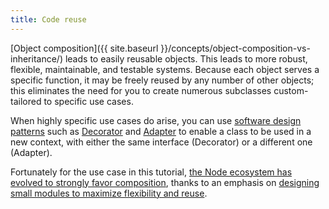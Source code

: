 ```yaml
---
title: Code reuse
---
```

[Object composition]({{ site.baseurl }}/concepts/object-composition-vs-inheritance/)
leads to easily reusable objects. This leads to more robust, flexible,
maintainable, and testable systems. Because each object serves a specific
function, it may be freely reused by any number of other objects; this
eliminates the need for you to create numerous subclasses custom-tailored to
specific use cases.

When highly specific use cases do arise, you can use [software design
patterns](http://www.amazon.com/Design-Patterns-Elements-Reusable-Object-Oriented-ebook/dp/B000SEIBB8)
such as [Decorator](https://sourcemaking.com/design_patterns/decorator) and
[Adapter](https://sourcemaking.com/design_patterns/adapter) to enable a class
to be used in a new context, with either the same interface (Decorator) or a
different one (Adapter).

Fortunately for the use case in this tutorial, [the Node ecosystem has evolved
to strongly favor
composition](http://thenodeway.io/introduction/#choose-composition-over-inheritance),
thanks to an emphasis on [designing small modules to maximize flexibility and
reuse](http://thenodeway.io/introduction/#build-small-single-purpose-modules).
